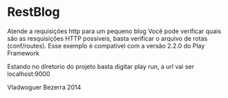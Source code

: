 ﻿RestBlog
========

Atende a requisições http para um pequeno blog
Você pode verificar quais são as resquisições HTTP possíveis, basta verificar o arquivo de rotas (conf/routes).
Esse exemplo é compatível com a versão 2.2.0 do Play Framework

Estando no diretorio do projeto basta digitar play run, a url vai ser localhost:9000

Vladwoguer Bezerra 2014

